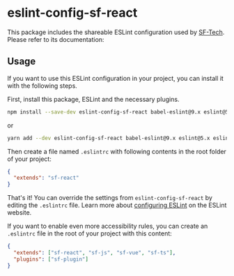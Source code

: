 # eslint-config-sf-react

This package includes the shareable ESLint configuration used by [SF-Tech](https://github.com/babyisun/eslint-config-sf-react).<br>
Please refer to its documentation:

## Usage

If you want to use this ESLint configuration in your project, you can install it with the following steps.

First, install this package, ESLint and the necessary plugins.

```sh
npm install --save-dev eslint-config-sf-react babel-eslint@9.x eslint@5.x eslint-plugin-flowtype@2.x eslint-plugin-import@2.x eslint-plugin-jsx-a11y@6.x eslint-plugin-react@7.x
```

or

```sh
yarn add --dev eslint-config-sf-react babel-eslint@9.x eslint@5.x eslint-plugin-flowtype@2.x eslint-plugin-import@2.x eslint-plugin-jsx-a11y@6.x eslint-plugin-react@7.x
```

Then create a file named `.eslintrc` with following contents in the root folder of your project:

```json
{
  "extends": "sf-react"
}
```

That's it! You can override the settings from `eslint-config-sf-react` by editing the `.eslintrc` file. Learn more about [configuring ESLint](http://eslint.org/docs/user-guide/configuring) on the ESLint website.

If you want to enable even more accessibility rules, you can create an `.eslintrc` file in the root of your project with this content:

```json
{
  "extends": ["sf-react", "sf-js", "sf-vue", "sf-ts"],
  "plugins": ["sf-plugin"]
}
```
